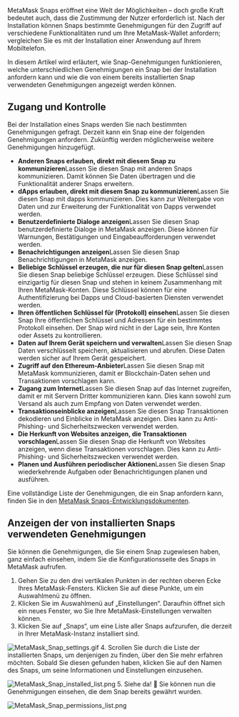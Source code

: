MetaMask Snaps eröffnet eine Welt der Möglichkeiten – doch große Kraft bedeutet auch, dass die Zustimmung der Nutzer erforderlich ist. Nach der Installation können Snaps bestimmte Genehmigungen für den Zugriff auf verschiedene Funktionalitäten rund um Ihre MetaMask-Wallet anfordern; vergleichen Sie es mit der Installation einer Anwendung auf Ihrem Mobiltelefon.


In diesem Artikel wird erläutert, wie Snap-Genehmigungen funktionieren, welche unterschiedlichen Genehmigungen ein Snap bei der Installation anfordern kann und wie die von einem bereits installierten Snap verwendeten Genehmigungen angezeigt werden können.


Zugang und Kontrolle
--------------------


Bei der Installation eines Snaps werden Sie nach bestimmten Genehmigungen gefragt. Derzeit kann ein Snap eine der folgenden Genehmigungen anfordern. Zukünftig werden möglicherweise weitere Genehmigungen hinzugefügt.


* **Anderen Snaps erlauben, direkt mit diesem Snap zu kommunizieren**Lassen Sie diesen Snap mit anderen Snaps kommunizieren. Damit können Sie Daten übertragen und die Funktionalität anderer Snaps erweitern.
* **dApps erlauben, direkt mit diesem Snap zu kommunizieren**Lassen Sie diesen Snap mit dapps kommunizieren. Dies kann zur Weitergabe von Daten und zur Erweiterung der Funktionalität von Dapps verwendet werden.
* **Benutzerdefinierte Dialoge anzeigen**Lassen Sie diesen Snap benutzerdefinierte Dialoge in MetaMask anzeigen. Diese können für Warnungen, Bestätigungen und Eingabeaufforderungen verwendet werden.
* **Benachrichtigungen anzeigen**Lassen Sie diesen Snap Benachrichtigungen in MetaMask anzeigen.
* **Beliebige Schlüssel erzeugen, die nur für diesen Snap gelten**Lassen Sie diesen Snap beliebige Schlüssel erzeugen. Diese Schlüssel sind einzigartig für diesen Snap und stehen in keinem Zusammenhang mit Ihren MetaMask-Konten. Diese Schlüssel können für eine Authentifizierung bei Dapps und Cloud-basierten Diensten verwendet werden.
* **Ihren öffentlichen Schlüssel für (Protokoll) einsehen**Lassen Sie diesen Snap Ihre öffentlichen Schlüssel und Adressen für ein bestimmtes Protokoll einsehen. Der Snap wird nicht in der Lage sein, Ihre Konten oder Assets zu kontrollieren.
* **Daten auf Ihrem Gerät speichern und verwalten**Lassen Sie diesen Snap Daten verschlüsselt speichern, aktualisieren und abrufen. Diese Daten werden sicher auf Ihrem Gerät gespeichert.
* **Zugriff auf den Ethereum-Anbieter**Lassen Sie diesen Snap mit MetaMask kommunizieren, damit er Blockchain-Daten sehen und Transaktionen vorschlagen kann.
* **Zugang zum Internet**Lassen Sie diesen Snap auf das Internet zugreifen, damit er mit Servern Dritter kommunizieren kann. Dies kann sowohl zum Versand als auch zum Empfang von Daten verwendet werden.
* **Transaktionseinblicke anzeigen**Lassen Sie diesen Snap Transaktionen dekodieren und Einblicke in MetaMask anzeigen. Dies kann zu Anti-Phishing- und Sicherheitszwecken verwendet werden.
* **Die Herkunft von Websites anzeigen, die Transaktionen vorschlagen**Lassen Sie diesen Snap die Herkunft von Websites anzeigen, wenn diese Transaktionen vorschlagen. Dies kann zu Anti-Phishing- und Sicherheitszwecken verwendet werden.
* **Planen und Ausführen periodischer Aktionen**Lassen Sie diesen Snap wiederkehrende Aufgaben oder Benachrichtigungen planen und ausführen.


Eine vollständige Liste der Genehmigungen, die ein Snap anfordern kann, finden Sie in den [MetaMask Snaps-Entwicklungsdokumenten](https://docs.metamask.io/guide/snaps-rpc-api.html).


Anzeigen der von installierten Snaps verwendeten Genehmigungen
--------------------------------------------------------------


Sie können die Genehmigungen, die Sie einem Snap zugewiesen haben, ganz einfach einsehen, indem Sie die Konfigurationsseite des Snaps in MetaMask aufrufen.


1. Gehen Sie zu den drei vertikalen Punkten in der rechten oberen Ecke Ihres MetaMask-Fensters. Klicken Sie auf diese Punkte, um ein Auswahlmenü zu öffnen.
2. Klicken Sie im Auswahlmenü auf „Einstellungen“. Daraufhin öffnet sich ein neues Fenster, wo Sie Ihre MetaMask-Einstellungen verwalten können.
3. Klicken Sie auf „Snaps“, um eine Liste aller Snaps aufzurufen, die derzeit in Ihrer MetaMask-Instanz installiert sind.


![MetaMask_Snap_settings.gif](https://support.metamask.io/hc/article_attachments/18379505639195)
4. Scrollen Sie durch die Liste der installierten Snaps, um denjenigen zu finden, über den Sie mehr erfahren möchten. Sobald Sie diesen gefunden haben, klicken Sie auf den Namen des Snaps, um seine Informationen und Einstellungen einzusehen.


![MetaMask_Snap_installed_list.png](https://support.metamask.io/hc/article_attachments/18379508227355)
5. Siehe da! 🙌 Sie können nun die Genehmigungen einsehen, die dem Snap bereits gewährt wurden.


![MetaMask_Snap_permissions_list.png](https://support.metamask.io/hc/article_attachments/18379505659163)
